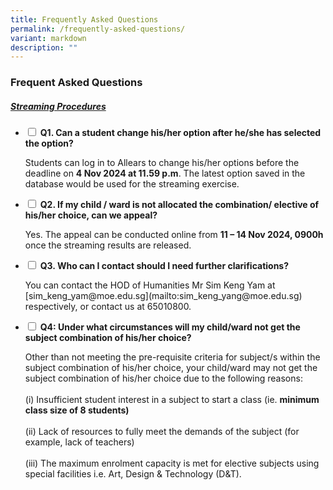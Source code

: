 ```yaml
---
title: Frequently Asked Questions
permalink: /frequently-asked-questions/
variant: markdown
description: ""
---
```

### Frequent Asked Questions

##### <u>Streaming Procedures</u>

<ul class="jekyllcodex_accordion">
	
<li><input type="checkbox" id="accordion1">  
<label for="accordion1"><b>Q1. Can a student change his/her option after he/she has selected the option?</b></label>
<p>
Students can log in to Allears to change his/her options before the deadline on <b>4 Nov 2024 at 11.59 p.m</b>. The latest option saved in the database would be used for the streaming exercise.</p></li>
	
<li><input type="checkbox" id="accordion2">  
<label for="accordion2"><b>Q2. If my child / ward is not allocated the combination/ elective of his/her choice, can we appeal?</b></label>
<p>
Yes. The appeal can be conducted online from <b>11 – 14 Nov 2024, 0900h</b> once the streaming results are released.
</p></li>
	
<li><input type="checkbox" id="accordion3">  
<label for="accordion3"><b>Q3. Who can I contact should I need further clarifications?</b></label>	
<p>
You can contact the HOD of Humanities Mr Sim Keng Yam at [sim_keng_yam@moe.edu.sg](mailto:sim_keng_yang@moe.edu.sg) respectively, or contact us at 65010800.
</p></li>
	
<li><input type="checkbox" id="accordion4">  
<label for="accordion4"><b>Q4: Under what circumstances will my child/ward not get the subject combination of his/her choice?</b></label>	
<p>
Other than not meeting the pre-requisite criteria for subject/s within the subject combination of his/her choice, your child/ward may not get the subject combination of his/her choice due to the following reasons:<br>
<br>
(i) Insufficient student interest in a subject to start a class (ie. <b>minimum class size of 8 students)</b><br><br>
(ii) Lack of resources to fully meet the demands of the subject (for example, lack of teachers)<br><br>
(iii) The maximum enrolment capacity is met for elective subjects using special facilities i.e. Art, Design &amp; Technology (D&amp;T).
</p></li>

</ul>

